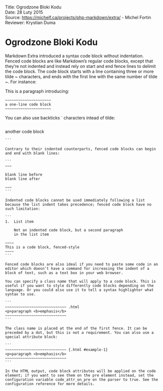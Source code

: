 Title: 		Ogrodzone Bloki Kodu  
Date: 		28 Luty 2015  
Source:     https://michelf.ca/projects/php-markdown/extra/ - Michel Fortin  
Reviewer:	Krystian Duma  

# Ogrodzone Bloki Kodu

Markdown Extra introduced a syntax code block without indentation. Fenced code blocks are like Markdown’s regular code blocks, except that they’re not indented and instead rely on start and end fence lines to delimit the code block. The code block starts with a line containing three or more tilde ~ characters, and ends with the first line with the same number of tilde ~. For instance:

This is a paragraph introducing:

```
~~~~~~~~~~~~~~~~~~~~~
a one-line code block
~~~~~~~~~~~~~~~~~~~~~
```

You can also use backticks \` characters intead of tilde:

```
``````````````````
another code block
``````````````````
```

Contrary to their indented counterparts, fenced code blocks can begin and end with blank lines:

```
~~~

blank line before
blank line after

~~~
```

Indented code blocks cannot be used immediately following a list because the list indent takes precedence; fenced code block have no such limitation:

```
1.  List item

    Not an indented code block, but a second paragraph
    in the list item

~~~~
This is a code block, fenced-style
~~~~
```

Fenced code blocks are also ideal if you need to paste some code in an editor which doesn’t have a command for increasing the indent of a block of text, such as a text box in your web browser.

You can specify a class name that will apply to a code block. This is useful if you want to style differently code blocks depending on the language. Or you could also use it to tell a syntax highlighter what syntax to use.

```
~~~~~~~~~~~~~~~~~~~~~~~~~~~~ .html
<p>paragraph <b>emphasis</b>
~~~~~~~~~~~~~~~~~~~~~~~~~~~~
```

The class name is placed at the end of the first fence. It can be preceded by a dot, but this is not a requirement. You can also use a special attribute block:

```
~~~~~~~~~~~~~~~~~~~~~~~~~~~~ {.html #example-1}
<p>paragraph <b>emphasis</b>
~~~~~~~~~~~~~~~~~~~~~~~~~~~~
```

In the HTML output, code block attributes will be applied on the code element; if you want to see them on the pre element instead, set the configuration variable code_attr_on_pre on the parser to true. See the configuration reference for more details.